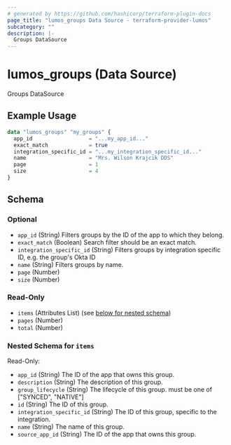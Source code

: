 ```yaml
---
# generated by https://github.com/hashicorp/terraform-plugin-docs
page_title: "lumos_groups Data Source - terraform-provider-lumos"
subcategory: ""
description: |-
  Groups DataSource
---
```


# lumos_groups (Data Source)

Groups DataSource

## Example Usage

```terraform
data "lumos_groups" "my_groups" {
  app_id                  = "...my_app_id..."
  exact_match             = true
  integration_specific_id = "...my_integration_specific_id..."
  name                    = "Mrs. Wilson Krajcik DDS"
  page                    = 1
  size                    = 4
}
```

<!-- schema generated by tfplugindocs -->
## Schema

### Optional

- `app_id` (String) Filters groups by the ID of the app to which they belong.
- `exact_match` (Boolean) Search filter should be an exact match.
- `integration_specific_id` (String) Filters groups by integration specific ID, e.g. the group's Okta ID
- `name` (String) Filters groups by name.
- `page` (Number)
- `size` (Number)

### Read-Only

- `items` (Attributes List) (see [below for nested schema](#nestedatt--items))
- `pages` (Number)
- `total` (Number)

<a id="nestedatt--items"></a>
### Nested Schema for `items`

Read-Only:

- `app_id` (String) The ID of the app that owns this group.
- `description` (String) The description of this group.
- `group_lifecycle` (String) The lifecycle of this group. must be one of ["SYNCED", "NATIVE"]
- `id` (String) The ID of this group.
- `integration_specific_id` (String) The ID of this group, specific to the integration.
- `name` (String) The name of this group.
- `source_app_id` (String) The ID of the app that owns this group.


